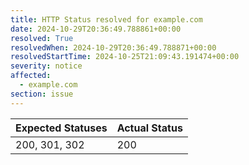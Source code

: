 ```yaml
---
title: HTTP Status resolved for example.com
date: 2024-10-29T20:36:49.788861+00:00
resolved: True
resolvedWhen: 2024-10-29T20:36:49.788871+00:00
resolvedStartTime: 2024-10-25T21:09:43.191474+00:00
severity: notice
affected:
  - example.com
section: issue
---
```


| Expected Statuses | Actual Status  |
|-------------------|----------------|
| 200, 301, 302 | 200 |

